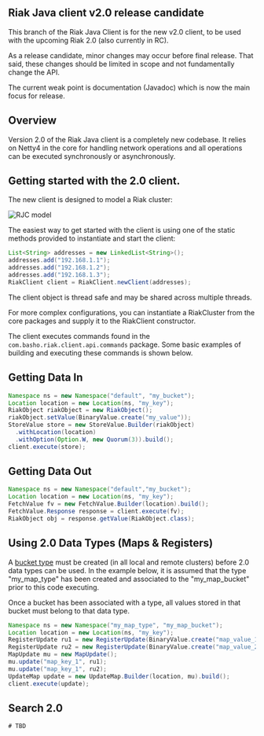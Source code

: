## Riak Java client v2.0 release candidate

This branch of the Riak Java Client is for the new v2.0 client, to be used with the
upcoming Riak 2.0 (also currently in RC). 

As a release candidate, minor changes may occur before final release. That said, 
these changes should be limited in scope and not fundamentally change the API. 

The current weak point is documentation (Javadoc) which is now the main focus
for release.

## Overview

Version 2.0 of the Riak Java client is a completely new codebase. It relies on 
Netty4 in the core for handling network operations and all operations can
be executed synchronously or asynchronously. 

## Getting started with the 2.0 client.

The new client is designed to model a Riak cluster:

![RJC model](http://brianroach.info/blog/wp-content/uploads/2013/10/RJC2.png)

The easiest way to get started with the client is using one of the static 
methods provided to instantiate and start the client:

```java
List<String> addresses = new LinkedList<String>();
addresses.add("192.168.1.1");
addresses.add("192.168.1.2");
addresses.add("192.168.1.3");
RiakClient client = RiakClient.newClient(addresses);
```

The client object is thread safe and may be shared across multiple threads.

For more complex configurations, you can instantiate a RiakCluster from the 
core packages and supply it to the RiakClient constructor.

The client executes commands found in the `com.basho.riak.client.api.commands`
package.  Some basic examples of building and executing these commands is shown
below.

## Getting Data In

```java
Namespace ns = new Namespace("default", "my_bucket");
Location location = new Location(ns, "my_key");
RiakObject riakObject = new RiakObject();
riakObject.setValue(BinaryValue.create("my_value"));
StoreValue store = new StoreValue.Builder(riakObject)
  .withLocation(location)
  .withOption(Option.W, new Quorum(3)).build();
client.execute(store);
```

## Getting Data Out

```java
Namespace ns = new Namespace("default","my_bucket");
Location location = new Location(ns, "my_key");
FetchValue fv = new FetchValue.Builder(location).build();
FetchValue.Response response = client.execute(fv);
RiakObject obj = response.getValue(RiakObject.class);
```

## Using 2.0 Data Types (Maps & Registers)

A [bucket type](http://docs.basho.com/riak/2.0.0/dev/advanced/bucket-types/) must be created (in all local and remote clusters) before 2.0
data types can be used.  In the example below, it is assumed that the type
"my_map_type" has been created and associated to the "my_map_bucket" prior
to this code executing.

Once a bucket has been associated with a type, all values stored in that bucket
must belong to that data type.

```java
Namespace ns = new Namespace("my_map_type", "my_map_bucket");
Location location = new Location(ns, "my_key");
RegisterUpdate ru1 = new RegisterUpdate(BinaryValue.create("map_value_1"));
RegisterUpdate ru2 = new RegisterUpdate(BinaryValue.create("map_value_2"));
MapUpdate mu = new MapUpdate();
mu.update("map_key_1", ru1);
mu.update("map_key_1", ru2);
UpdateMap update = new UpdateMap.Builder(location, mu).build();
client.execute(update);
```

## Search 2.0

```java
# TBD
```
